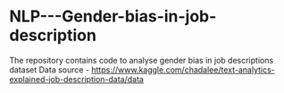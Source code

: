 # NLP---Gender-bias-in-job-description
The repository contains code to analyse gender bias in job descriptions dataset
Data source -
https://www.kaggle.com/chadalee/text-analytics-explained-job-description-data/data
